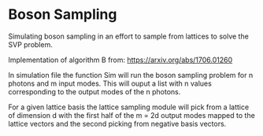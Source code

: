 # Boson Sampling
Simulating boson sampling in an effort to sample from lattices to solve the SVP problem.

Implementation of algorithm B from: https://arxiv.org/abs/1706.01260

In simulation file the function Sim will run the boson sampling problem for n photons and m input modes. This will ouput a list with n values corresponding to the output modes of the n photons.

For a given lattice basis the lattice sampling module will pick from a lattice of dimension d with the first half of the m = 2d output modes mapped to the lattice vectors and the second picking from negative basis vectors.
